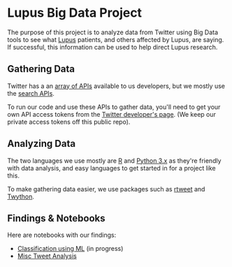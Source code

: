 Lupus Big Data Project 
======================

The purpose of this project is to analyze data from Twitter using Big Data tools to see what [Lupus](http://www.mayoclinic.org/diseases-conditions/lupus/basics/definition/con-20019676) patients, and others affected by Lupus, are saying.  If successful, this information can be used to help direct Lupus research. 

Gathering Data 
--------------

Twitter has a an [array of APIs](https://developer.twitter.com/en/docs/api-reference-index) available to us developers, but we mostly use the [search APIs](https://developer.twitter.com/en/docs/tweets/search/overview).

To run our code and use these APIs to gather data, you'll need to get your own API access tokens from the [Twitter developer's page](https://developer.twitter.com/en/docs/basics/authentication/guides/access-tokens).  (We keep our private access tokens off this public repo).


Analyzing Data 
--------------

The two languages we use mostly are [R](https://www.r-project.org/) and [Python 3.x](https://www.python.org/) as they're friendly with data analysis, and easy languages to get started in for a project like this. 

To make gathering data easier, we use packages such as [rtweet](https://cran.r-project.org/web/packages/rtweet/vignettes/intro.html) and [Twython](https://twython.readthedocs.io/en/latest/).

Findings & Notebooks
------------------
Here are notebooks with our findings: 
* [Classification using ML](./ml/tweet_classification.ipynb) (in progress)
* [Misc Tweet Analysis](./twitter_python/lupus-graphs.ipynb)
